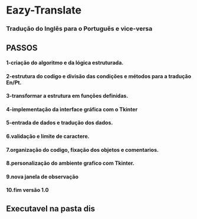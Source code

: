 # Eazy-Translate
### Tradução do Inglês para o Português e vice-versa

## PASSOS
#### 1-criação do algoritmo e da lógica estruturada.
#### 2-estrutura do codigo e divisão das condições e métodos para a tradução En/Pt.
#### 3-transformar a estrutura em funções definidas.
#### 4-implementação da interface gráfica com o Tkinter
#### 5-entrada de dados e tradução dos dados.
#### 6.validação e limite de caractere.
#### 7.organização do codigo, fixação dos objetos e comentarios.
#### 8.personalização do ambiente grafico com Tkinter.
#### 9.nova janela de observação
#### 10.fim versão 1.0

## Executavel na pasta dis

